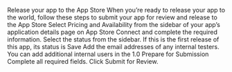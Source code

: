 Release your app to the App Store
When you’re ready to release your app to the world, follow these steps to submit your app for review and release to the App Store
Select Pricing and Availability from the sidebar of your app’s application details page on App Store Connect and complete the required information.
Select the status from the sidebar. If this is the first release of this app, its status is Save
Add the email addresses of any internal testers. You can add additional internal users in the 1.0 Prepare for Submission Complete all required fields.
Click Submit for Review.
